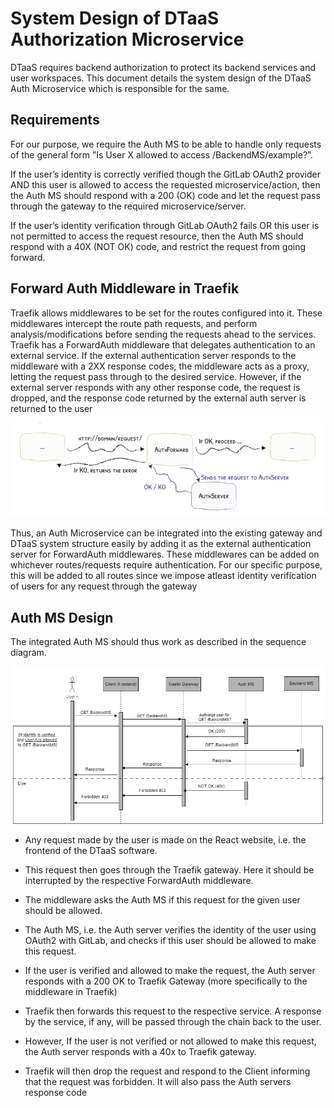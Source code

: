 # System Design of DTaaS Authorization Microservice

DTaaS requires backend authorization to protect its
backend services and user workspaces. This document
details the system design of the
DTaaS Auth Microservice which
is responsible for the same.

## Requirements

For our purpose, we require the Auth MS to be able to handle only
requests of the general form ”Is User X allowed to access /BackendMS/example?”.

If the user’s identity is correctly verified though the GitLab OAuth2
provider AND this user is allowed to access the
requested microservice/action, then the Auth MS
should respond with a 200 (OK) code and let the
request pass through the gateway to
the required microservice/server.

If the
user’s identity verification through
GitLab OAuth2 fails OR this user is not
permitted to access the request resource,
then the Auth MS should respond
with a 40X (NOT OK) code, and restrict
the request from going forward.

## Forward Auth Middleware in Traefik

Traefik allows middlewares to be set for the routes
configured into it. These middlewares intercept the
route path requests, and perform analysis/modifications
before sending the requests ahead to the services.
Traefik has a ForwardAuth
middleware that delegates authentication to an external
service. If the external authentication server responds
to the middleware with a 2XX response
codes, the middleware acts as a proxy, letting the
request pass through to
the desired service. However, if the external server
responds with any other
response code, the request is dropped, and the
response code returned by the
external auth server is returned to the user

![Forward Auth middleware](traefik-forward-auth-middleware.png)

Thus, an Auth Microservice can be integrated
into the existing gateway
and DTaaS system structure easily by adding it
as the external authentication
server for ForwardAuth middlewares. These
middlewares can be added on
whichever routes/requests require authentication.
For our specific purpose,
this will be added to all routes since we impose
atleast identity verification
of users for any request through the gateway

## Auth MS Design

The integrated Auth MS should thus work as
described in the sequence
diagram.

![alt text](design-sequence.png)

- Any request made by the user is made on the
  React website, i.e. the
  frontend of the DTaaS software.

- This request then goes through the Traefik gateway.
  Here it should be
  interrupted by the respective ForwardAuth middleware.

- The middleware asks the Auth MS if this request for the given user
  should be allowed.

- The Auth MS, i.e. the Auth server verifies the identity of the user
  using OAuth2 with GitLab, and checks if this user should be allowed
  to make this request.

- If the user is verified and allowed to make the request, the Auth server
  responds with a 200 OK to Traefik Gateway (more specifically to the
  middleware in Traefik)

- Traefik then forwards this request to the respective service. A response
  by the service, if any, will be passed through the chain back to the user.

- However, If the user is not verified or not allowed to make this request,
  the Auth server responds with a 40x to Traefik gateway.

- Traefik will then drop the request and respond to the Client informing
  that the request was forbidden. It will also pass the Auth servers
  response code

